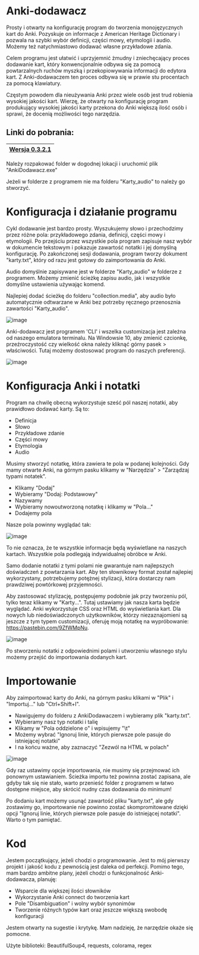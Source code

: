 # Anki-dodawacz

Prosty i otwarty na konfigurację program do tworzenia monojęzycznych kart do Anki.
Pozyskuje on informacje z American Heritage Dictionary i pozwala na szybki wybór definicji, części mowy, etymologii i audio.
Możemy też natychmiastowo dodawać własne przykładowe zdania.

Celem programu jest ułatwić i uprzyjemnić żmudny i zniechęcający proces dodawanie kart, który konwencjonalnie odbywa się za pomocą powtarzalnych ruchów myszką i przekopiowywania informacji do edytora kart. Z Anki-dodawaczem ten proces odbywa się w prawie stu procentach za pomocą klawiatury.

Częstym powodem dla nieużywania Anki przez wiele osób jest trud robienia wysokiej jakości kart. Wierzę, że otwarty na konfigurację program 
produkujący wysokiej jakości karty przekona do Anki większą ilość osób i sprawi, że docenią możliwości tego narzędzia.

## Linki do pobrania:

| [Wersja 0.3.2.1 ](https://github.com/funky-trellis/anki-dodawacz/releases/download/v0.3.2.1/AnkiDodawacz.zip) |
|-

Należy rozpakować folder w dogodnej lokacji i uruchomić plik "AnkiDodawacz.exe"

Jeżeli w folderze z programem nie ma folderu "Karty_audio" to należy go stworzyć.

# Konfiguracja i działanie programu

Cykl dodawanie jest bardzo prosty.
Wyszukujemy słowo i przechodzimy przez różne pola: przykładowego zdania, definicji, części mowy i etymologii.
Po przejściu przez wszystkie pola program zapisuje nasz wybór w dokumencie tekstowym i pokazuje zawartość notatki i jej domyślną konfigurację.
Po zakończonej sesji dodawania, program tworzy dokument "karty.txt", który od razu jest gotowy do zaimportowania do Anki.

Audio domyślnie zapisywane jest w folderze "Karty_audio" w folderze z programem.
Możemy zmienić ścieżkę zapisu audio, jak i wszystkie domyślne ustawienia używając komend.

Najlepiej dodać ścieżkę do folderu "collection.media", aby audio było automatycznie odtwarzane w Anki bez potrzeby ręcznego przenosznia zawartości "Karty_audio".

![image](https://user-images.githubusercontent.com/82805891/115930678-2fd71900-a48a-11eb-9163-4abfba9c1df9.png)

Anki-dodawacz jest programem 'CLI' i wszelka customizacja jest zależna od naszego emulatora terminalu.
Na Windowsie 10, aby zmienić czcionkę, przeźroczystość czy wielkość okna należy kliknąć górny pasek > właściwości.
Tutaj możemy dostosować program do naszych preferencji.

![image](https://user-images.githubusercontent.com/82805891/116147106-999c3080-a6df-11eb-85ec-40de05b43a90.png)

# Konfiguracja Anki i notatki

Program na chwilę obecną wykorzystuje sześć pól naszej notatki, aby prawidłowo dodawać karty.
Są to:
- Definicja 
- Słowo
- Przykładowe zdanie
- Części mowy
- Etymologia
- Audio

Musimy stworzyć notatkę, która zawiera te pola w podanej kolejności.
Gdy mamy otwarte Anki, na górnym pasku klikamy w "Narzędzia" > "Zarządzaj typami notatek".
- Klikamy "Dodaj"
- Wybieramy "Dodaj: Podstawowy"
- Nazywamy
- Wybieramy nowoutworzoną notatkę i klikamy w "Pola..."
- Dodajemy pola

Nasze pola powinny wyglądać tak:

![image](https://user-images.githubusercontent.com/82805891/116415454-b9476c00-a839-11eb-893f-ed4e1e3384ac.png)

To nie oznacza, że te wszystkie informacje będą wyświetlane na naszych kartach.
Wszystkie pola podlegają indywidualnej obróbce w Anki.

Samo dodanie notatki z tymi polami nie gwarantuje nam najlepszych doświadczeń z powtarzania kart.
Aby ten słownikowy format został najlepiej wykorzystany, potrzebujemy potężnej stylizacji, która dostarczy nam prawdziwej powtórkowej przyjemności.

Aby zastosować stylizację, postępujemy podobnie jak przy tworzeniu pól, tylko teraz klikamy w "Karty...".
Tutaj ustawiamy jak nasza karta będzie wyglądać. Anki wykorzystuje CSS oraz HTML do wyświetlania kart.
Dla nowych lub niedoświadczonych użytkowników, którzy niezaznajomieni są jeszcze z tym typem customizacji, oferuję moją notatkę na wypróbowanie:
https://pastebin.com/9ZfWMpNu.

![image](https://user-images.githubusercontent.com/82805891/115956831-67cc7380-a4ff-11eb-8648-7a6599e45c1f.png)

Po stworzeniu notatki z odpowiednimi polami i utworzeniu własnego stylu możemy przejść do importowania dodanych kart.


# Importowanie

Aby zaimportować karty do Anki, na górnym pasku klikami w "Plik" i "Importuj..." lub "Ctrl+Shift+I".
- Nawigujemy do folderu z AnkiDodawaczem i wybieramy plik "karty.txt".
- Wybieramy nasz typ notatki i talię
- Klikamy w "Pola oddzielone o" i wpisujemy "\t"
- Możemy wybrać "Ignoruj linie, których pierwsze pole pasuje do istniejącej notatki"
- I na końcu ważne, aby zaznaczyć "Zezwól na HTML w polach"

![image](https://user-images.githubusercontent.com/82805891/115931526-8c870380-a48b-11eb-9d74-f9415cce8ceb.png)


Gdy raz ustawimy opcje importowania, nie musimy się przejmować ich ponownym ustawianiem.
Ścieżka importu też powinna zostać zapisana, ale gdyby tak się nie stało, warto przenieść folder z programem w łatwo dostępne miejsce,
aby skrócić nudny czas dodawania do minimum!

Po dodaniu kart możemy usunąć zawartość pliku "karty.txt", ale gdy zostawimy go, importowanie nie powinno zostać skompromitowane dzięki opcji "Ignoruj linie, których pierwsze pole pasuje do istniejącej notatki". Warto o tym pamiętać.


# Kod

Jestem początkujący, jeżeli chodzi o programowanie. Jest to mój pierwszy projekt i jakość kodu z pewnością jest daleka od perfekcji.
Pomimo tego, mam bardzo ambitne plany, jeżeli chodzi o funkcjonalność Anki-dodawacza, planuję:
- Wsparcie dla większej ilości słowników
- Wykorzystanie Anki connect do tworzenia kart
- Pole "Disambiguation" i wolny wybór synonimów
- Tworzenie różnych typów kart oraz jeszcze większą swobodę konfiguracji

Jestem otwarty na sugestie i krytykę.
Mam nadzieję, że narzędzie okaże się pomocne.


Użyte biblioteki: BeautifulSoup4, requests, colorama, regex
